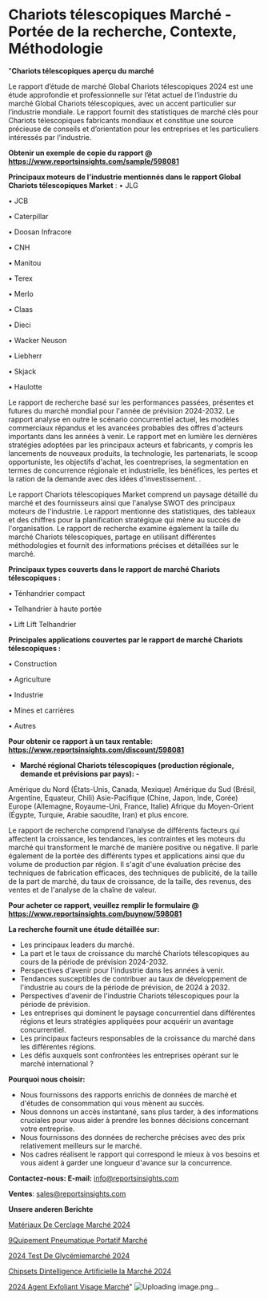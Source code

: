 # Chariots télescopiques Marché - Portée de la recherche, Contexte, Méthodologie

"<strong>Chariots télescopiques aperçu du marché</strong>

Le rapport d’étude de marché Global Chariots télescopiques 2024 est une étude approfondie et professionnelle sur l’état actuel de l’industrie du marché Global Chariots télescopiques, avec un accent particulier sur l’industrie mondiale. Le rapport fournit des statistiques de marché clés pour Chariots télescopiques fabricants mondiaux et constitue une source précieuse de conseils et d’orientation pour les entreprises et les particuliers intéressés par l’industrie.

<strong>Obtenir un exemple de copie du rapport @ <a href=https://www.reportsinsights.com/sample/598081>https://www.reportsinsights.com/sample/598081</a></strong>

<strong>Principaux moteurs de l'industrie mentionnés dans le rapport Global Chariots télescopiques Market</strong> :
• JLG

• JCB

• Caterpillar

• Doosan Infracore

• CNH

• Manitou

• Terex

• Merlo

• Claas

• Dieci

• Wacker Neuson

• Liebherr

• Skjack

• Haulotte

Le rapport de recherche basé sur les performances passées, présentes et futures du marché mondial pour l'année de prévision 2024-2032. Le rapport analyse en outre le scénario concurrentiel actuel, les modèles commerciaux répandus et les avancées probables des offres d'acteurs importants dans les années à venir. Le rapport met en lumière les dernières stratégies adoptées par les principaux acteurs et fabricants, y compris les lancements de nouveaux produits, la technologie, les partenariats, le scoop opportuniste, les objectifs d'achat, les coentreprises, la segmentation en termes de concurrence régionale et industrielle, les bénéfices, les pertes et la ration de la demande avec des idées d'investissement. .

Le rapport Chariots télescopiques Market comprend un paysage détaillé du marché et des fournisseurs ainsi que l'analyse SWOT des principaux moteurs de l'industrie. Le rapport mentionne des statistiques, des tableaux et des chiffres pour la planification stratégique qui mène au succès de l'organisation. Le rapport de recherche examine également la taille du marché Chariots télescopiques, partage en utilisant différentes méthodologies et fournit des informations précises et détaillées sur le marché.

<strong>Principaux types couverts dans le rapport de marché Chariots télescopiques :</strong>

• Ténhandrier compact

• Telhandrier à haute portée

• Lift Lift Telhandrier

<strong>Principales applications couvertes par le rapport de marché Chariots télescopiques :</strong>

• Construction

• Agriculture

• Industrie

• Mines et carrières

• Autres

<strong>Pour obtenir ce rapport à un taux rentable: <a href=https://www.reportsinsights.com/discount/598081>https://www.reportsinsights.com/discount/598081</a></strong>
<ul>
  <li><strong>Marché régional Chariots télescopiques (production régionale, demande et prévisions par pays): -</strong></li>
</ul>
Amérique du Nord (États-Unis, Canada, Mexique)
Amérique du Sud (Brésil, Argentine, Equateur, Chili)
Asie-Pacifique (Chine, Japon, Inde, Corée)
Europe (Allemagne, Royaume-Uni, France, Italie)
Afrique du Moyen-Orient (Égypte, Turquie, Arabie saoudite, Iran) et plus encore.

Le rapport de recherche comprend l’analyse de différents facteurs qui affectent la croissance, les tendances, les contraintes et les moteurs du marché qui transforment le marché de manière positive ou négative. Il parle également de la portée des différents types et applications ainsi que du volume de production par région. Il s'agit d'une évaluation précise des techniques de fabrication efficaces, des techniques de publicité, de la taille de la part de marché, du taux de croissance, de la taille, des revenus, des ventes et de l'analyse de la chaîne de valeur.

<strong>Pour acheter ce rapport, veuillez remplir le formulaire @   <a href=https://www.reportsinsights.com/buynow/598081>https://www.reportsinsights.com/buynow/598081</a></strong>

<strong>La recherche fournit une étude détaillée sur:</strong>
<ul>
  <li>Les principaux leaders du marché.</li>
  <li>La part et le taux de croissance du marché Chariots télescopiques au cours de la période de prévision 2024-2032.</li>
  <li>Perspectives d'avenir pour l'industrie dans les années à venir.</li>
  <li>Tendances susceptibles de contribuer au taux de développement de l'industrie au cours de la période de prévision, de 2024 à 2032.</li>
  <li>Perspectives d'avenir de l'industrie Chariots télescopiques pour la période de prévision.</li>
  <li>Les entreprises qui dominent le paysage concurrentiel dans différentes régions et leurs stratégies appliquées pour acquérir un avantage concurrentiel.</li>
  <li>Les principaux facteurs responsables de la croissance du marché dans les différentes régions.</li>
  <li>Les défis auxquels sont confrontées les entreprises opérant sur le marché international ?</li>
</ul>
<strong>Pourquoi nous choisir:</strong>
<ul>
  <li>Nous fournissons des rapports enrichis de données de marché et d'études de consommation qui vous mènent au succès.</li>
  <li>Nous donnons un accès instantané, sans plus tarder, à des informations cruciales pour vous aider à prendre les bonnes décisions concernant votre entreprise.</li>
  <li>Nous fournissons des données de recherche précises avec des prix relativement meilleurs sur le marché.</li>
  <li>Nos cadres réalisent le rapport qui correspond le mieux à vos besoins et vous aident à garder une longueur d'avance sur la concurrence.</li>
</ul>
<strong>Contactez-nous:
</strong><strong>E-mail:</strong> <a href=mailto:info@reportsinsights.com>info@reportsinsights.com</a>

<strong>Ventes</strong>: <a href=mailto:sales@reportsinsights.com>sales@reportsinsights.com</a>

<strong>Unsere anderen Berichte</strong>

<a href=https://www.linkedin.com/pulse/matériaux-de-cerclage-marchétendances-émergentes-et-sjwlc/>Matériaux De Cerclage Marché 2024</a>

<a href=https://www.linkedin.com/pulse/%C3%A9quipement-pneumatique-portatif-march%C3%A9-rapport-yjrlc/>9Quipement Pneumatique Portatif Marché</a>

<a href=https://www.linkedin.com/pulse/2024-test-de-glycémiemarché-segmentation-détaillée-it2fc/>2024 Test De Glycémiemarché 2024</a>

<a href=https://www.linkedin.com/pulse/chipsets-dintelligence-artificielle-ia-marché-gpdme/>Chipsets Dintelligence Artificielle Ia Marché 2024</a>

<a href=https://www.linkedin.com/pulse/2024-agent-exfoliant-visage-march%C3%A9-informations-ke9xc/>2024 Agent Exfoliant Visage Marché</a>"
![Uploading image.png…]()
